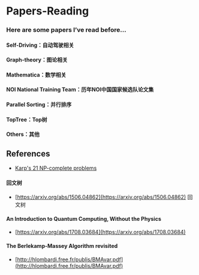 # Papers-Reading
### Here are some papers I’ve read before...
#### Self-Driving：自动驾驶相关
#### Graph-theory：图论相关
#### Mathematica：数学相关
#### NOI National Training Team：历年NOI中国国家候选队论文集
#### Parallel Sorting：并行排序
#### TopTree：Top树
#### Others：其他
## References
- [Karp's 21 NP-complete problems](https://en.wikipedia.org/wiki/Karp%27s_21_NP-complete_problems)

#### 回文树
- [https://arxiv.org/abs/1506.04862](https://arxiv.org/abs/1506.04862) 回文树

#### An Introduction to Quantum Computing, Without the Physics
- [https://arxiv.org/abs/1708.03684](https://arxiv.org/abs/1708.03684)

#### The Berlekamp-Massey Algorithm revisited
- [http://hlombardi.free.fr/publis/BMAvar.pdf](http://hlombardi.free.fr/publis/BMAvar.pdf)
